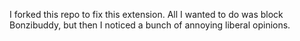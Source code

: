 I forked this repo to fix this extension. All I wanted to do was block Bonzibuddy, but then I noticed a bunch of annoying liberal opinions. 

